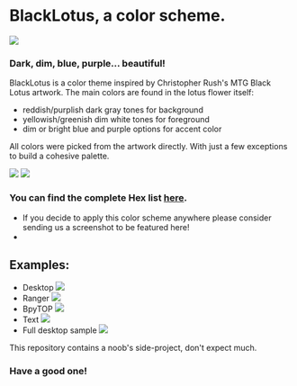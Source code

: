 # BlackLotus, a color scheme.
![](./cover.png)

### Dark, dim, blue, purple... beautiful!

BlackLotus is a color theme inspired by Christopher Rush's MTG Black Lotus artwork.
The main colors are found in the lotus flower itself:
- reddish/purplish dark gray tones for background
-  yellowish/greenish dim white tones for foreground
-  dim or bright blue and purple options for accent color
  
All colors were picked from the artwork directly. With just a few exceptions to build a cohesive palette.

![](./palette.png)
![](./supplementary_palette.png)

### You can find the complete Hex list [here](https://github.com/PoisonIsBestType/BlackLotus/blob/main/hex-list.txt).
- If you decide to apply this color scheme anywhere please consider sending us a screenshot to be featured here!
- 
## Examples:
- Desktop
![](./desktop.png)
- Ranger
![](./ranger.png)
- BpyTOP
![](./bpytop.png)
- Text
![](./text.png)
- Full desktop sample
![](./exemple.png)

This repository contains a noob's side-project, don't expect much.
### Have a good one!
